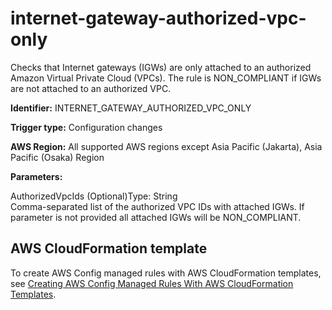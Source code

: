 # internet\-gateway\-authorized\-vpc\-only<a name="internet-gateway-authorized-vpc-only"></a>

Checks that Internet gateways \(IGWs\) are only attached to an authorized Amazon Virtual Private Cloud \(VPCs\)\. The rule is NON\_COMPLIANT if IGWs are not attached to an authorized VPC\. 

**Identifier:** INTERNET\_GATEWAY\_AUTHORIZED\_VPC\_ONLY

**Trigger type:** Configuration changes

**AWS Region:** All supported AWS regions except Asia Pacific \(Jakarta\), Asia Pacific \(Osaka\) Region

**Parameters:**

AuthorizedVpcIds \(Optional\)Type: String  
Comma\-separated list of the authorized VPC IDs with attached IGWs\. If parameter is not provided all attached IGWs will be NON\_COMPLIANT\.

## AWS CloudFormation template<a name="w76aac11c31c17b7d321c15"></a>

To create AWS Config managed rules with AWS CloudFormation templates, see [Creating AWS Config Managed Rules With AWS CloudFormation Templates](aws-config-managed-rules-cloudformation-templates.md)\.